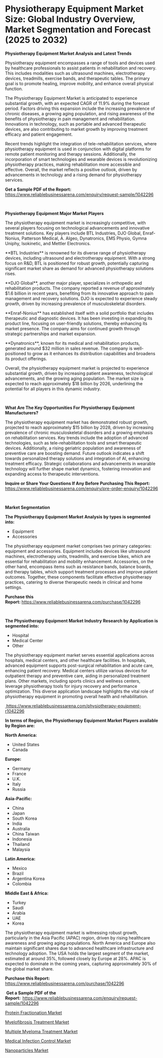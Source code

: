 <p><h1>Physiotherapy Equipment Market Size: Global Industry Overview, Market Segmentation and Forecast (2025 to 2032)</h1></p><p><strong>Physiotherapy Equipment Market Analysis and Latest Trends</strong></p>
<p><p>Physiotherapy equipment encompasses a range of tools and devices used by healthcare professionals to assist patients in rehabilitation and recovery. This includes modalities such as ultrasound machines, electrotherapy devices, treadmills, exercise bands, and therapeutic tables. The primary goal is to promote healing, improve mobility, and enhance overall physical function.</p><p>The Physiotherapy Equipment Market is anticipated to experience substantial growth, with an expected CAGR of 11.9% during the forecast period. Factors driving this expansion include the increasing prevalence of chronic diseases, a growing aging population, and rising awareness of the benefits of physiotherapy in pain management and rehabilitation. Innovations in technology, such as portable and advanced therapeutic devices, are also contributing to market growth by improving treatment efficacy and patient engagement.</p><p>Recent trends highlight the integration of tele-rehabilitation services, where physiotherapy equipment is used in conjunction with digital platforms for remote patient monitoring and therapy sessions. Additionally, the incorporation of smart technologies and wearable devices is revolutionizing physiotherapy practices, making rehabilitation more accessible and effective. Overall, the market reflects a positive outlook, driven by advancements in technology and a rising demand for physiotherapy services.</p></p>
<p><strong>Get a Sample PDF of the Report:&nbsp;</strong> <a href="https://www.reliablebusinessarena.com/enquiry/request-sample/1042296?utm_campaign=1871&utm_medium=2&utm_source=Github&utm_content=ia&utm_term=03032025&utm_id=physiotherapy-equipment">https://www.reliablebusinessarena.com/enquiry/request-sample/1042296</a></p>
<p>&nbsp;</p>
<p><strong>Physiotherapy Equipment Major Market Players</strong></p>
<p><p>The physiotherapy equipment market is increasingly competitive, with several players focusing on technological advancements and innovative treatment solutions. Key players include BTL Industries, DJO Global, Enraf-Nonius, Patterson Medical, A. Algeo, Dynatronics, EMS Physio, Gymna Uniphy, Isokinetic, and Mettler Electronics. </p><p>**BTL Industries** is renowned for its diverse range of physiotherapy devices, including ultrasound and electrotherapy equipment. With a strong focus on R&D, BTL is positioned for robust growth, potentially capturing significant market share as demand for advanced physiotherapy solutions rises. </p><p>**DJO Global**, another major player, specializes in orthopedic and rehabilitation products. The company reported a revenue of approximately $1.6 billion in recent years, benefiting from its innovative approach to pain management and recovery solutions. DJO is expected to experience steady growth, driven by increasing prevalence of musculoskeletal disorders.</p><p>**Enraf-Nonius** has established itself with a solid portfolio that includes therapeutic and diagnostic devices. It has been investing in expanding its product line, focusing on user-friendly solutions, thereby enhancing its market presence. The company aims for continued growth through strategic partnerships and market expansion.</p><p>**Dynatronics**, known for its medical and rehabilitation products, generated around $32 million in sales revenue. The company is well-positioned to grow as it enhances its distribution capabilities and broadens its product offerings.</p><p>Overall, the physiotherapy equipment market is projected to experience substantial growth, driven by increasing patient awareness, technological advancements, and the growing aging population. The market size is expected to reach approximately $18 billion by 2026, underlining the potential for all players in this dynamic industry.</p></p>
<p>&nbsp;</p>
<p><strong>What Are The Key Opportunities For Physiotherapy Equipment Manufacturers?</strong></p>
<p><p>The physiotherapy equipment market has demonstrated robust growth, projected to reach approximately $15 billion by 2028, driven by increasing prevalence of chronic musculoskeletal disorders and a growing emphasis on rehabilitation services. Key trends include the adoption of advanced technologies, such as tele-rehabilitation tools and smart therapeutic devices. Additionally, a rising geriatric population and awareness of preventive care are boosting demand. Future outlook indicates a shift towards personalized therapy solutions and integration of AI, enhancing treatment efficacy. Strategic collaborations and advancements in wearable technology will further shape market dynamics, fostering innovation and expanding access to therapeutic interventions.</p></p>
<p><strong>Inquire or Share Your Questions If Any Before Purchasing This Report:</strong> <a href="https://www.reliablebusinessarena.com/enquiry/pre-order-enquiry/1042296?utm_campaign=1871&utm_medium=2&utm_source=Github&utm_content=ia&utm_term=03032025&utm_id=physiotherapy-equipment">https://www.reliablebusinessarena.com/enquiry/pre-order-enquiry/1042296</a></p>
<p>&nbsp;</p>
<p><strong>Market Segmentation</strong></p>
<p><strong>The Physiotherapy Equipment Market Analysis by types is segmented into:</strong></p>
<p><ul><li>Equipment</li><li>Accessories</li></ul></p>
<p><p>The physiotherapy equipment market comprises two primary categories: equipment and accessories. Equipment includes devices like ultrasound machines, electrotherapy units, treadmills, and exercise bikes, which are essential for rehabilitation and mobility enhancement. Accessories, on the other hand, encompass items such as resistance bands, balance boards, and therapy tables, which support treatment processes and improve patient outcomes. Together, these components facilitate effective physiotherapy practices, catering to diverse therapeutic needs in clinical and home settings.</p></p>
<p><strong>Purchase this Report:&nbsp;</strong><a href="https://www.reliablebusinessarena.com/purchase/1042296?utm_campaign=1871&utm_medium=2&utm_source=Github&utm_content=ia&utm_term=03032025&utm_id=physiotherapy-equipment">https://www.reliablebusinessarena.com/purchase/1042296</a></p>
<p>&nbsp;</p>
<p><strong>The Physiotherapy Equipment Market Industry Research by Application is segmented into:</strong></p>
<p><ul><li>Hospital</li><li>Medical Center</li><li>Other</li></ul></p>
<p><p>The physiotherapy equipment market serves essential applications across hospitals, medical centers, and other healthcare facilities. In hospitals, advanced equipment supports post-surgical rehabilitation and acute care, enhancing patient recovery. Medical centers utilize various devices for outpatient therapy and preventive care, aiding in personalized treatment plans. Other markets, including sports clinics and wellness centers, leverage physiotherapy tools for injury recovery and performance optimization. This diverse application landscape highlights the vital role of physiotherapy equipment in promoting overall health and rehabilitation.</p></p>
<p><a href="https://www.reliablebusinessarena.com/physiotherapy-equipment-r1042296?utm_campaign=1871&utm_medium=2&utm_source=Github&utm_content=ia&utm_term=03032025&utm_id=physiotherapy-equipment">&nbsp;https://www.reliablebusinessarena.com/physiotherapy-equipment-r1042296</a></p>
<p><strong>In terms of Region, the Physiotherapy Equipment Market Players available by Region are:</strong></p>
<p>
    <p> <strong> North America: </strong>
        <ul>
            <li>United States</li>
            <li>Canada</li>
        </ul>
        </p> 
    <p> <strong> Europe: </strong>
        <ul>
            <li>Germany</li>
            <li>France</li>
            <li>U.K.</li>
            <li>Italy</li>
            <li>Russia</li>
        </ul>
        </p> 
    <p> <strong> Asia-Pacific: </strong>
        <ul>
            <li>China</li>
            <li>Japan</li>
            <li>South Korea</li>
            <li>India</li>
            <li>Australia</li>
            <li>China Taiwan</li>
            <li>Indonesia</li>
            <li>Thailand</li>
            <li>Malaysia</li>
        </ul>
        </p> 
    <p> <strong> Latin America: </strong>
        <ul>
            <li>Mexico</li>
            <li>Brazil</li>
            <li>Argentina Korea</li>
            <li>Colombia</li>
        </ul>
        </p> 
    <p> <strong> Middle East & Africa: </strong>
        <ul>
            <li>Turkey</li>
            <li>Saudi</li>
            <li>Arabia</li>
            <li>UAE</li>
            <li>Korea</li>
        </ul>
    </p>
    </p>
<p><p>The physiotherapy equipment market is witnessing robust growth, particularly in the Asia Pacific (APAC) region, driven by rising healthcare awareness and growing aging populations. North America and Europe also maintain significant shares due to advanced healthcare infrastructure and technology adoption. The USA holds the largest segment of the market, estimated at around 35%, followed closely by Europe at 28%. APAC is expected to dominate in the coming years, capturing approximately 30% of the global market share.</p></p>
<p><strong>Purchase this Report: </strong><a href="https://www.reliablebusinessarena.com/purchase/1042296?utm_campaign=1871&utm_medium=2&utm_source=Github&utm_content=ia&utm_term=03032025&utm_id=physiotherapy-equipment">https://www.reliablebusinessarena.com/purchase/1042296</a></p>
<p>&nbsp;<strong>Get a Sample PDF of the Report:&nbsp;&nbsp;</strong><a href="https://www.reliablebusinessarena.com/enquiry/request-sample/1042296?utm_campaign=1871&utm_medium=2&utm_source=Github&utm_content=ia&utm_term=03032025&utm_id=physiotherapy-equipment">https://www.reliablebusinessarena.com/enquiry/request-sample/1042296</a></p>
<p><strong></strong></p>
<p><p><a href="https://github.com/alasmyayock/Market-Research-Report-List-1/blob/main/protein-fractionation-market.md?utm_campaign=1871&utm_medium=2&utm_source=Github&utm_content=ia&utm_term=03032025&utm_id=physiotherapy-equipment">Protein Fractionation Market</a></p><p><a href="https://github.com/celpabembes/Market-Research-Report-List-1/blob/main/myelofibrosis-treatment-market.md?utm_campaign=1871&utm_medium=2&utm_source=Github&utm_content=ia&utm_term=03032025&utm_id=physiotherapy-equipment">Myelofibrosis Treatment Market</a></p><p><a href="https://github.com/voetzeszuh/Market-Research-Report-List-1/blob/main/multiple-myeloma-treatment-market.md?utm_campaign=1871&utm_medium=2&utm_source=Github&utm_content=ia&utm_term=03032025&utm_id=physiotherapy-equipment">Multiple Myeloma Treatment Market</a></p><p><a href="https://github.com/memorirummy/Market-Research-Report-List-1/blob/main/medical-infection-control-market.md?utm_campaign=1871&utm_medium=2&utm_source=Github&utm_content=ia&utm_term=03032025&utm_id=physiotherapy-equipment">Medical Infection Control Market</a></p><p><a href="https://github.com/gunbybeahmg1/Market-Research-Report-List-1/blob/main/nanoparticles-market.md?utm_campaign=1871&utm_medium=2&utm_source=Github&utm_content=ia&utm_term=03032025&utm_id=physiotherapy-equipment">Nanoparticles Market</a></p></p>